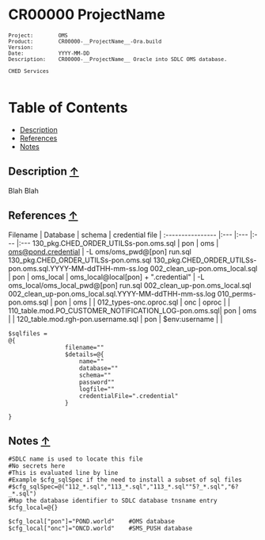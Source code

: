 
# CR00000 __ProjectName__

<pre style="font-size: .75em;">
Project:        OMS
Product:        CR00000-__ProjectName__-Ora.build
Version:
Date:           YYYY-MM-DD
Description:    CR00000-__ProjectName__ Oracle into SDLC OMS database.

CHED Services

</pre>

<a name="TOC"></a>
# Table of Contents

- [Description](#description)
- [References](#references)
- [Notes](#notes)

<a name="Description"></a>
## Description [&uarr;](#TOC) ##

Blah Blah



<a name="references"></a>
## References [&uarr;](#TOC) ##

Filename                                              | Database | schema    | credential file      |
:----------------                                     |:---      |:---       |:---                  |:---
130_pkg.CHED_ORDER_UTILSs-pon.oms.sql                 | pon      | oms       | oms@pond.credential  | -L oms/oms_pwd@[pon]             run.sql 130_pkg.CHED_ORDER_UTILSs-pon.oms.sql 130_pkg.CHED_ORDER_UTILSs-pon.oms.sql.YYYY-MM-ddTHH-mm-ss.log
002_clean_up-pon.oms_local.sql                        | pon      | oms_local | oms_local@local[pon] + ".credential"                      | -L oms_local/oms_local_pwd@[pon] run.sql 002_clean_up-pon.oms_local.sql        002_clean_up-pon.oms_local.sql.YYYY-MM-ddTHH-mm-ss.log
010_perms-pon.oms.sql                                 | pon      | oms       |                      |
012_types-onc.oproc.sql                               | onc      | oproc     |                      |
110_table.mod.PO_CUSTOMER_NOTIFICATION_LOG-pon.oms.sql| pon      | oms       |                      |
120_table.mod.rgh-pon.username.sql                    | pon      | $env:username  |                      |


~~~
$sqlfiles =
@{
                filename=""
                $details=@{
                    name=""
                    database=""
                    schema=""
                    password""
                    logfile=""
                    credentialFile=".credential"
                }
                
}
~~~



<a name="notes"></a>
## Notes [&uarr;](#TOC) ##

~~~
#SDLC name is used to locate this file
#No secrets here
#This is evaluated line by line
#Example $cfg_sqlSpec if the need to install a subset of sql files
#$cfg_sqlSpec=@("112_*.sql","113_*.sql","113_*.sql""5?_*.sql","6?_*.sql")
#Map the database identifier to SDLC database tnsname entry
$cfg_local=@{}

$cfg_local["pon"]="POND.world"    #OMS database
$cfg_local["onc"]="ONCD.world"    #SMS_PUSH database
~~~
